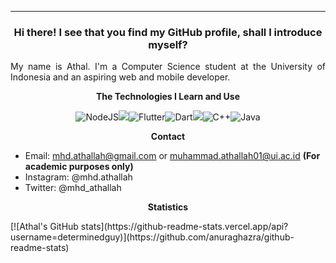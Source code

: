 _________________
<h3 align="center">Hi there! I see that you find my GitHub profile, shall I introduce myself?</h3>
<p align="justify">My name is Athal. I'm a Computer Science student at the University of Indonesia and an aspiring web and mobile developer.</p>


<p align="center"><strong>The Technologies I Learn and Use</strong></p>
<p align="center">
<img alt="NodeJS" src="https://img.shields.io/badge/node.js-%2343853D.svg?&style=flat-square&logo=node.js&logoColor=white"/><img src="https://img.shields.io/badge/javascript%20-%23323330.svg?&style=flat-square&logo=javascript&logoColor=%23F7DF1E"/><img alt="Flutter" src="https://img.shields.io/badge/Flutter-%2302569B.svg?&style=flat-square&logo=Flutter&logoColor=white" /><img alt="Dart" src="https://img.shields.io/badge/dart-%230175C2.svg?&style=flat-square&logo=dart&logoColor=white"/><img src="https://img.shields.io/badge/python%20-%2314354C.svg?&style=flat-square&logo=python&logoColor=white"/><img alt="C++" src="https://img.shields.io/badge/c++-%2300599C.svg?&style=flat-square&logo=c%2B%2B&ogoColor=white"/><img alt="Java" src="https://img.shields.io/badge/java-%23ED8B00.svg?&style=flat-square&logo=java&logoColor=white"/>
</p>

<p align="center"><strong>Contact</strong></p>

  - Email: mhd.athallah@gmail.com or muhammad.athallah01@ui.ac.id **(For academic purposes only)**
  - Instagram: @mhd.athallah
  - Twitter: @mhd_athallah

<p align="center"><strong>Statistics</strong></p>
[![Athal's GitHub stats](https://github-readme-stats.vercel.app/api?username=determinedguy)](https://github.com/anuraghazra/github-readme-stats)
  
<!--
**determinedguy/determinedguy** is a ✨ _special_ ✨ repository because its `README.md` (this file) appears on your GitHub profile.

Here are some ideas to get you started:

- 🔭 I’m currently working on ...
- 🌱 I’m currently learning ...
- 👯 I’m looking to collaborate on ...
- 🤔 I’m looking for help with ...
- 💬 Ask me about ...
- 📫 How to reach me: ...
- 😄 Pronouns: ...
- ⚡ Fun fact: ...
-->
